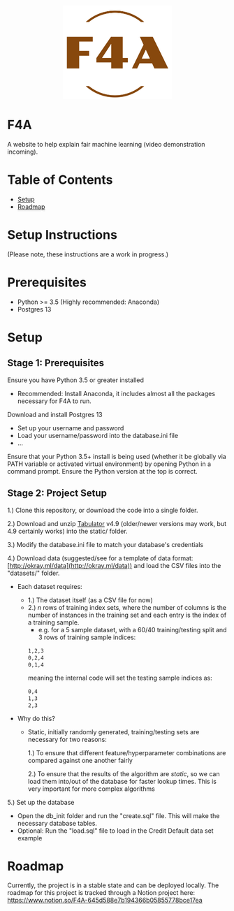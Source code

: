<p align='center'>
    <img src='static/f4a_logo.png' alt='F4A Logo' width='250'/>
</p>

# F4A
A website to help explain fair machine learning (video demonstration incoming).

# Table of Contents
- [Setup](#setup-instructions) 
- [Roadmap](#roadmap)


# Setup Instructions
(Please note, these instructions are a work in progress.)

# Prerequisites

- Python >= 3.5 (Highly recommended: Anaconda)
- Postgres 13

# Setup
## Stage 1: Prerequisites

Ensure you have Python 3.5 or greater installed
- Recommended: Install Anaconda, it includes almost all the packages necessary for F4A to run.

Download and install Postgres 13
- Set up your username and password
- Load your username/password into the database.ini file
- ...

Ensure that your Python 3.5+ install is being used (whether it be globally via PATH variable or activated virtual environment) by opening Python in a command prompt. Ensure the Python version at the top is correct.

## Stage 2: Project Setup

1.) Clone this repository, or download the code into a single folder.

2.) Download and unzip [Tabulator](http://tabulator.info/) v4.9 (older/newer versions may work, but 4.9 certainly works) into the static/ folder.

3.) Modify the database.ini file to match your database's credentials

4.) Download data (suggested/see for a template of data format: [http://okray.ml/data](http://okray.ml/data)) and load the CSV files into the "datasets/" folder. 
- Each dataset requires:
    - 1.) The dataset itself (as a CSV file for now)
    - 2.) *n* rows of training index sets, where the number of columns is the number of instances in the training set and each entry is the index of a training sample.
        - e.g. for a 5 sample dataset, with a 60/40 training/testing split and 3 rows of training sample indices:
        ```
        1,2,3
        0,2,4
        0,1,4
        ````
        meaning the internal code will set the testing sample indices as:
        ```
        0,4
        1,3
        2,3
        ```

- Why do this?
    - Static, initially randomly generated, training/testing sets are necessary for two reasons:

        1.) To ensure that different feature/hyperparameter combinations are compared against one another fairly

        2.) To ensure that the results of the algorithm are *static*, so we can load them into/out of the database for faster lookup times. This is very important for more complex algorithms


5.) Set up the database
- Open the db_init folder and run the "create.sql" file. This will make the necessary database tables.
- Optional: Run the "load.sql" file to load in the Credit Default data set example

# Roadmap
Currently, the project is in a stable state and can be deployed locally.
The roadmap for this project is tracked through a Notion project here: https://www.notion.so/F4A-645d588e7b194366b05855778bce17ea